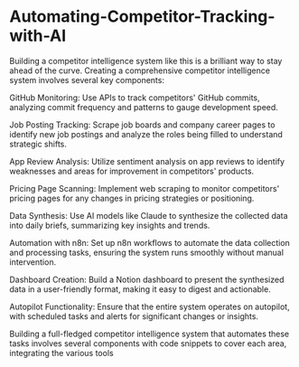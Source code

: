 # Automating-Competitor-Tracking-with-AI
Building a competitor intelligence system like this is a brilliant way to stay ahead of the curve.
Creating a comprehensive competitor intelligence system involves several key components:

GitHub Monitoring: Use APIs to track competitors' GitHub commits, analyzing commit frequency and patterns to gauge development speed.

Job Posting Tracking: Scrape job boards and company career pages to identify new job postings and analyze the roles being filled to understand strategic shifts.

App Review Analysis: Utilize sentiment analysis on app reviews to identify weaknesses and areas for improvement in competitors' products.

Pricing Page Scanning: Implement web scraping to monitor competitors' pricing pages for any changes in pricing strategies or positioning.

Data Synthesis: Use AI models like Claude to synthesize the collected data into daily briefs, summarizing key insights and trends.

Automation with n8n: Set up n8n workflows to automate the data collection and processing tasks, ensuring the system runs smoothly without manual intervention.

Dashboard Creation: Build a Notion dashboard to present the synthesized data in a user-friendly format, making it easy to digest and actionable.

Autopilot Functionality: Ensure that the entire system operates on autopilot, with scheduled tasks and alerts for significant changes or insights.

Building a full-fledged competitor intelligence system that automates these tasks involves several components with code snippets to cover each area, integrating the various tools 
